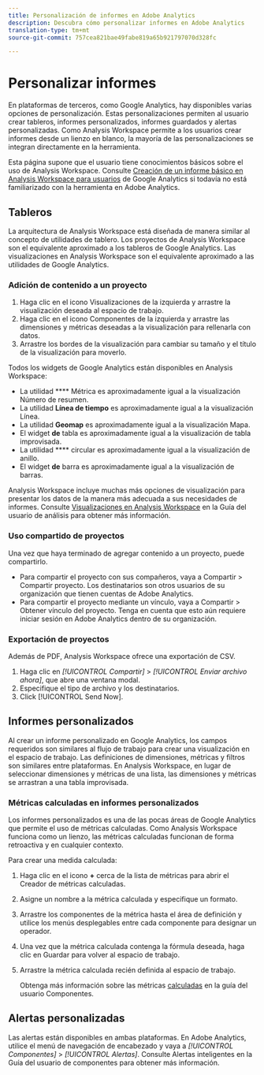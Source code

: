 ```yaml
---
title: Personalización de informes en Adobe Analytics
description: Descubra cómo personalizar informes en Adobe Analytics
translation-type: tm+mt
source-git-commit: 757cea821bae49fabe819a65b921797070d328fc

---
```



# Personalizar informes

En plataformas de terceros, como Google Analytics, hay disponibles varias opciones de personalización. Estas personalizaciones permiten al usuario crear tableros, informes personalizados, informes guardados y alertas personalizadas. Como Analysis Workspace permite a los usuarios crear informes desde un lienzo en blanco, la mayoría de las personalizaciones se integran directamente en la herramienta.

Esta página supone que el usuario tiene conocimientos básicos sobre el uso de Analysis Workspace. Consulte [Creación de un informe básico en Analysis Workspace para usuarios](reports/create-report.md) de Google Analytics si todavía no está familiarizado con la herramienta en Adobe Analytics.

## Tableros

La arquitectura de Analysis Workspace está diseñada de manera similar al concepto de utilidades de tablero. Los proyectos de Analysis Workspace son el equivalente aproximado a los tableros de Google Analytics. Las visualizaciones en Analysis Workspace son el equivalente aproximado a las utilidades de Google Analytics.

### Adición de contenido a un proyecto

1. Haga clic en el icono Visualizaciones de la izquierda y arrastre la visualización deseada al espacio de trabajo.
2. Haga clic en el icono Componentes de la izquierda y arrastre las dimensiones y métricas deseadas a la visualización para rellenarla con datos.
3. Arrastre los bordes de la visualización para cambiar su tamaño y el título de la visualización para moverlo.

Todos los widgets de Google Analytics están disponibles en Analysis Workspace:

* La utilidad **** Métrica es aproximadamente igual a la visualización Número de resumen.
* La utilidad **Línea de tiempo** es aproximadamente igual a la visualización Línea.
* La utilidad **Geomap** es aproximadamente igual a la visualización Mapa.
* El widget **de** tabla es aproximadamente igual a la visualización de tabla improvisada.
* La utilidad **** circular es aproximadamente igual a la visualización de anillo.
* El widget **de** barra es aproximadamente igual a la visualización de barras.

Analysis Workspace incluye muchas más opciones de visualización para presentar los datos de la manera más adecuada a sus necesidades de informes. Consulte [Visualizaciones en Analysis Workspace](/help/analyze/analysis-workspace/visualizations/freeform-analysis-visualizations.md) en la Guía del usuario de análisis para obtener más información.

### Uso compartido de proyectos

Una vez que haya terminado de agregar contenido a un proyecto, puede compartirlo.

* Para compartir el proyecto con sus compañeros, vaya a Compartir &gt; Compartir proyecto. Los destinatarios son otros usuarios de su organización que tienen cuentas de Adobe Analytics.
* Para compartir el proyecto mediante un vínculo, vaya a Compartir &gt; Obtener vínculo del proyecto. Tenga en cuenta que esto aún requiere iniciar sesión en Adobe Analytics dentro de su organización.

### Exportación de proyectos

Además de PDF, Analysis Workspace ofrece una exportación de CSV.

1. Haga clic en *[!UICONTROL Compartir]* &gt; *[!UICONTROL Enviar archivo ahora]*, que abre una ventana modal.
2. Especifique el tipo de archivo y los destinatarios.
3. Click [!UICONTROL Send Now].

## Informes personalizados

Al crear un informe personalizado en Google Analytics, los campos requeridos son similares al flujo de trabajo para crear una visualización en el espacio de trabajo. Las definiciones de dimensiones, métricas y filtros son similares entre plataformas. En Analysis Workspace, en lugar de seleccionar dimensiones y métricas de una lista, las dimensiones y métricas se arrastran a una tabla improvisada.

### Métricas calculadas en informes personalizados

Los informes personalizados es una de las pocas áreas de Google Analytics que permite el uso de métricas calculadas. Como Analysis Workspace funciona como un lienzo, las métricas calculadas funcionan de forma retroactiva y en cualquier contexto.

Para crear una medida calculada:

1. Haga clic en el icono **+** cerca de la lista de métricas para abrir el Creador de métricas calculadas.
2. Asigne un nombre a la métrica calculada y especifique un formato.
3. Arrastre los componentes de la métrica hasta el área de definición y utilice los menús desplegables entre cada componente para designar un operador.
4. Una vez que la métrica calculada contenga la fórmula deseada, haga clic en Guardar para volver al espacio de trabajo.
5. Arrastre la métrica calculada recién definida al espacio de trabajo.

   Obtenga más información sobre las métricas [calculadas](/help/components/c-variables/c-metrics/calculated-metric.md) en la guía del usuario Componentes.

## Alertas personalizadas

Las alertas están disponibles en ambas plataformas. En Adobe Analytics, utilice el menú de navegación de encabezado y vaya a *[!UICONTROL Componentes]* &gt; *[!UICONTROL Alertas]*. Consulte Alertas [](/help/components/c-alerts/intellligent-alerts.md) inteligentes en la Guía del usuario de componentes para obtener más información.
